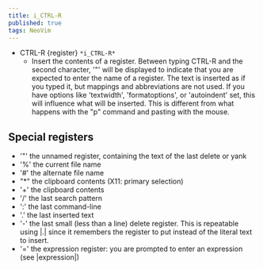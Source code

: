```yaml
---
title: i_CTRL-R
published: true
tags: NeoVim
---
```


- CTRL-R {register} `*i_CTRL-R*`
  - Insert the contents of a register. Between typing CTRL-R and
    the second character, '"' will be displayed to indicate that
    you are expected to enter the name of a register.
    The text is inserted as if you typed it, but mappings and
    abbreviations are not used. If you have options like
    'textwidth', 'formatoptions', or 'autoindent' set, this will
    influence what will be inserted. This is different from what
    happens with the "p" command and pasting with the mouse.

## Special registers

- '"' the unnamed register, containing the text of the last delete or yank
- '%' the current file name
- '#' the alternate file name
- "\*" the clipboard contents (X11: primary selection)
- '+' the clipboard contents
- '/' the last search pattern
- ':' the last command-line
- '.' the last inserted text
- '-' the last small (less than a line) delete
  register. This is repeatable using |.| since
  it remembers the register to put instead of
  the literal text to insert.
- '=' the expression register: you are prompted to
  enter an expression (see |expression|)
